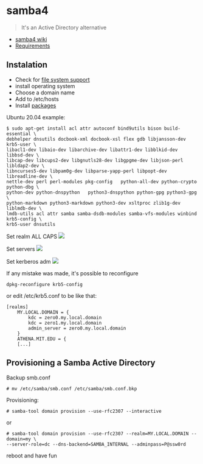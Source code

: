 # samba4
>It's an Active Directory alternative
* [samba4 wiki][samba4-doc]
* [Requirements][samba4-req]

## Instalation
- Check for [file system support][samba4-fss]
- install operating system
- Choose a domain name
- Add to /etc/hosts
- Install [packages][samba4-pac]

Ubuntu 20.04 example:

```
$ sudo apt-get install acl attr autoconf bind9utils bison build-essential \
debhelper dnsutils docbook-xml docbook-xsl flex gdb libjansson-dev krb5-user \
libacl1-dev libaio-dev libarchive-dev libattr1-dev libblkid-dev libbsd-dev \
libcap-dev libcups2-dev libgnutls28-dev libgpgme-dev libjson-perl libldap2-dev \
libncurses5-dev libpam0g-dev libparse-yapp-perl libpopt-dev libreadline-dev \
nettle-dev perl perl-modules pkg-config   python-all-dev python-crypto python-dbg \
python-dev python-dnspython   python3-dnspython python-gpg python3-gpg \
python-markdown python3-markdown python3-dev xsltproc zlib1g-dev liblmdb-dev \
lmdb-utils acl attr samba samba-dsdb-modules samba-vfs-modules winbind krb5-config \
krb5-user dnsutils
```
Set realm ALL CAPS
![][realm]

Set servers
![][krbsrv]

Set kerberos adm
![][krbadm]


If any mistake was made, it's possible to reconfigure
```
dpkg-reconfigure krb5-config
```
or edit /etc/krb5.conf to be like that:

```
[realms]
	MY.LOCAL.DOMAIN = {
		kdc = zero0.my.local.domain
		kdc = zero1.my.local.domain
		admin_server = zero0.my.local.domain
	}
	ATHENA.MIT.EDU = {
    [...]
```
## Provisioning a Samba Active Directory

Backup smb.conf
```
# mv /etc/samba/smb.conf /etc/samba/smb.conf.bkp
```
Provisioning:
```
# samba-tool domain provision --use-rfc2307 --interactive
```
or
```
# samba-tool domain provision --use-rfc2307 --realm=MY.LOCAL.DOMAIN --domain=my \
--server-role=dc --dns-backend=SAMBA_INTERNAL --adminpass=P@ssw0rd
```
reboot and have fun

<!-- Mardown Links -->
[samba4-doc]: https://wiki.samba.org/index.php/Main_Page
[samba4-req]: https://wiki.samba.org/index.php/Operating_System_Requirements
[samba4-pac]: https://wiki.samba.org/index.php/Package_Dependencies_Required_to_Build_Samba
[samba4-fss]: https://wiki.samba.org/index.php/File_System_Support
[realm]: /_images/realm.png
[krbsrv]: /_images/krbsrv.png
[krbadm]: /_images/krbadm.png
